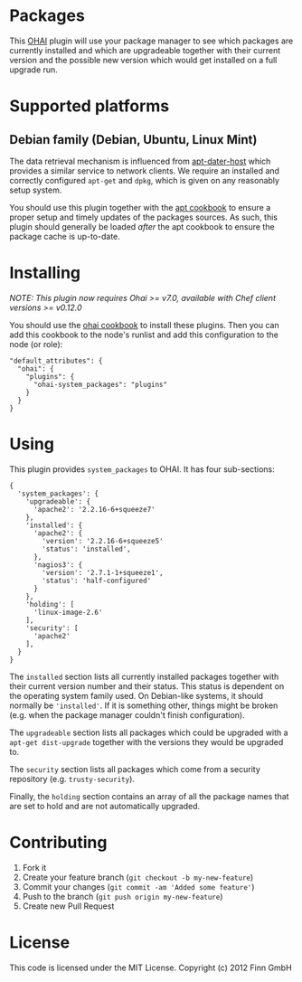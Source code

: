 # Packages

This [OHAI](https://github.com/opscode/ohai) plugin will use your package manager to see which packages are currently installed and which are upgradeable together with their current version and the possible new version which would get installed on a full upgrade run.

# Supported platforms

## Debian family (Debian, Ubuntu, Linux Mint)

The data retrieval mechanism is influenced from [apt-dater-host](http://packages.debian.org/search?keywords=apt-dater-host) which provides a similar service to network clients. We require an installed and correctly configured `apt-get` and `dpkg`, which is given on any reasonably setup system.

You should use this plugin together with the [apt cookbook](https://github.com/opscode-cookbooks/apt) to ensure a proper setup and timely updates of the packages sources. As such, this plugin should generally be loaded *after* the apt cookbook to ensure the package cache is up-to-date.

# Installing

*NOTE: This plugin now requires Ohai >= v7.0, available with Chef client versions >= v0.12.0*

You should use the [ohai cookbook](https://github.com/opscode-cookbooks/ohai) to install these plugins. Then you can add this cookbook to the node's runlist and add this configuration to the node (or role):

    "default_attributes": {
      "ohai": {
        "plugins": {
          "ohai-system_packages": "plugins"
        }
      }
    }

# Using

This plugin provides `system_packages` to OHAI. It has four sub-sections:

    {
      'system_packages': {
        'upgradeable': {
          'apache2': '2.2.16-6+squeeze7'
        },
        'installed': {
          'apache2': {
            'version': '2.2.16-6+squeeze5'
            'status': 'installed',
          },
          'nagios3': {
            'version': '2.7.1-1+squeeze1',
            'status': 'half-configured'
          }
        },
        'holding': [
          'linux-image-2.6'
        ],
        'security': [
          'apache2'
        ],
      }
    }

The `installed` section lists all currently installed packages together with their current version number and their status. This status is dependent on the operating system family used. On Debian-like systems, it should normally be `'installed'`. If it is something other, things might be broken (e.g. when the package manager couldn't finish configuration).

The `upgradeable` section lists all packages which could be upgraded with a `apt-get dist-upgrade` together with the versions they would be upgraded to.

The `security` section lists all packages which come from a security repository (e.g. `trusty-security`).

Finally, the `holding` section contains an array of all the package names that are set to hold and are not automatically upgraded.

# Contributing

1. Fork it
2. Create your feature branch (`git checkout -b my-new-feature`)
3. Commit your changes (`git commit -am 'Added some feature'`)
4. Push to the branch (`git push origin my-new-feature`)
4. Create new Pull Request

# License

This code is licensed under the MIT License. Copyright (c) 2012 Finn GmbH
